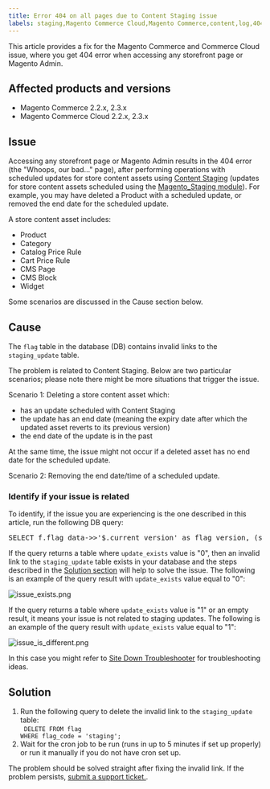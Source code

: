 ```yaml
---
title: Error 404 on all pages due to Content Staging issue
labels: staging,Magento Commerce Cloud,Magento Commerce,content,log,404,troubleshooting
---
```


This article provides a fix for the Magento Commerce and Commerce Cloud issue, where you get 404 error when accessing any storefront page or Magento Admin.

## Affected products and versions

* Magento Commerce 2.2.x, 2.3.x
* Magento Commerce Cloud 2.2.x, 2.3.x

## Issue

Accessing any storefront page or Magento Admin results in the 404 error (the "Whoops, our bad..." page), after performing operations with scheduled updates for store content assets using [Content Staging](http://docs.magento.com/m2/ee/user_guide/cms/content-staging.html) (updates for store content assets scheduled using the [Magento\_Staging module](http://devdocs.magento.com/guides/v2.2/mrg/ee/Staging.html)). For example, you may have deleted a Product with a scheduled update, or removed the end date for the scheduled update.

A store content asset includes:

* Product
* Category
* Catalog Price Rule
* Cart Price Rule
* CMS Page
* CMS Block
* Widget

Some scenarios are discussed in the Cause section below.

## Cause

The `` flag `` table in the database (DB) contains invalid links to the `` staging_update `` table.

The problem is related to Content Staging. Below are two particular scenarios; please note there might be more situations that trigger the issue.

Scenario 1: Deleting a store content asset which:

* has an update scheduled with Content Staging
* the update has an end date (meaning the expiry date after which the updated asset reverts to its previous version)
* the end date of the update is in the past

At the same time, the issue might not occur if a deleted asset has no end date for the scheduled update.

Scenario 2: Removing the end date/time of a scheduled update.

### Identify if your issue is related 

To identify, if the issue you are experiencing is the one described in this article, run the following DB query:

<pre class="c-mrkdwn__pre" data-stringify-type="pre">SELECT f.flag_data->>'$.current_version' as flag_version, (su.id IS NOT NULL) as update_exists FROM flag f LEFT JOIN staging_update su ON su.id = f.flag_data->>'$.current_version' WHERE flag_code = 'staging';</pre>

If the query returns a table where `` update_exists `` value is "0", then an invalid link to the `` staging_update `` table exists in your database and the steps described in the [Solution section](#solution) will help to solve the issue. The following is an example of the query result with `` update_exists `` value equal to "0":

![issue_exists.png](https://support.magento.com/hc/article_attachments/360057617492/issue_exists.png)

If the query returns a table where `` update_exists `` value is "1" or an empty result, it means your issue is not related to staging updates. The following is an example of the query result with `` update_exists `` value equal to "1":

![issue_is_different.png](https://support.magento.com/hc/article_attachments/360057773131/issue_is_different.png)

In this case you might refer to [Site Down Troubleshooter](https://support.magento.com/hc/en-us/articles/360029351531) for troubleshooting ideas.

<h2 id="solution">Solution</h2>

1. Run the following query to delete the invalid link to the `` staging_update `` table:   
    <code class="language-sql" style="white-space: pre;">  DELETE FROM flag WHERE flag\_code = 'staging';</code>
1. Wait for the cron job to be run (runs in up to 5 minutes if set up properly) or run it manually if you do not have cron set up.

The problem should be solved straight after fixing the invalid link. If the problem persists, [submit a support ticket.](https://support.magento.com/hc/en-us/articles/360019088251).  